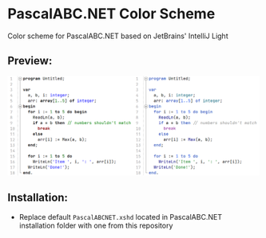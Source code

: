 # PascalABC.NET Color Scheme
Color scheme for PascalABC.NET based on JetBrains' IntelliJ Light
## Preview:
![Comparison](comparison.png)
## Installation:
* Replace default `PascalABCNET.xshd` located in PascalABC.NET installation folder with one from this repository
